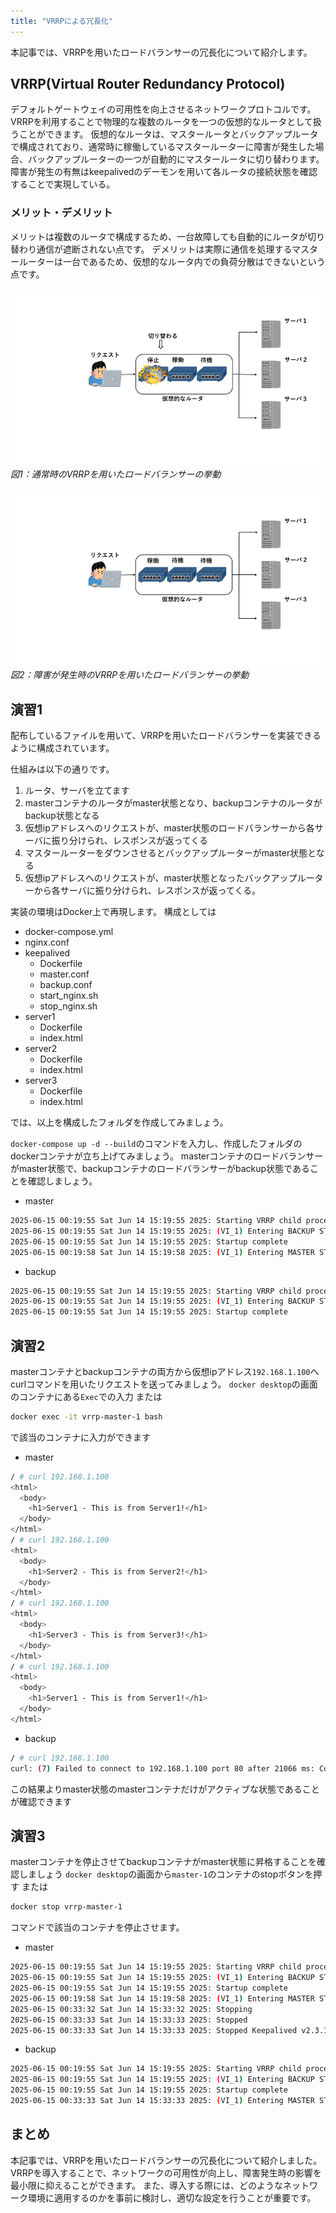 ```yaml
---
title: "VRRPによる冗長化"
---
```


本記事では、VRRPを用いたロードバランサーの冗長化について紹介します。

## VRRP(Virtual Router Redundancy Protocol)
デフォルトゲートウェイの可用性を向上させるネットワークプロトコルです。
VRRPを利用することで物理的な複数のルータを一つの仮想的なルータとして扱うことができます。
仮想的なルータは、マスタールータとバックアップルータで構成されており、通常時に稼働しているマスタールーターに障害が発生した場合、バックアップルーターの一つが自動的にマスタールータに切り替わります。
障害が発生の有無はkeepalivedのデーモンを用いて各ルータの接続状態を確認することで実現している。

### メリット・デメリット
メリットは複数のルータで構成するため、一台故障しても自動的にルータが切り替わり通信が遮断されない点です。
デメリットは実際に通信を処理するマスタールーターは一台であるため、仮想的なルータ内での負荷分散はできないという点です。


![通常時](/images/VRRP/normal.png)
*図1：通常時のVRRPを用いたロードバランサーの挙動*

![障害発生時](/images/VRRP/abnormal.png)
*図2：障害が発生時のVRRPを用いたロードバランサーの挙動*

## 演習1
配布しているファイルを用いて、VRRPを用いたロードバランサーを実装できるように構成されています。

仕組みは以下の通りです。

1. ルータ、サーバを立てます
2. masterコンテナのルータがmaster状態となり、backupコンテナのルータがbackup状態となる
3. 仮想ipアドレスへのリクエストが、master状態のロードバランサーから各サーバに振り分けられ、レスポンスが返ってくる
4. マスタールーターをダウンさせるとバックアップルーターがmaster状態となる
5. 仮想ipアドレスへのリクエストが、master状態となったバックアップルーターから各サーバに振り分けられ、レスポンスが返ってくる。


実装の環境はDocker上で再現します。 構成としては
- docker-compose.yml
- nginx.conf
- keepalived
    - Dockerfile
    - master.conf
    - backup.conf
    - start_nginx.sh
    - stop_nginx.sh
- server1
    - Dockerfile
    - index.html
- server2
    - Dockerfile
    - index.html
- server3
    - Dockerfile
    - index.html

では、以上を構成したフォルダを作成してみましょう。

`docker-compose up -d --build`のコマンドを入力し、作成したフォルダのdockerコンテナが立ち上げてみましょう。
masterコンテナのロードバランサーがmaster状態で、backupコンテナのロードバランサーがbackup状態であることを確認しましょう。

- master
``` master.sh
2025-06-15 00:19:55 Sat Jun 14 15:19:55 2025: Starting VRRP child process, pid=7
2025-06-15 00:19:55 Sat Jun 14 15:19:55 2025: (VI_1) Entering BACKUP STATE (init)
2025-06-15 00:19:55 Sat Jun 14 15:19:55 2025: Startup complete
2025-06-15 00:19:58 Sat Jun 14 15:19:58 2025: (VI_1) Entering MASTER STATE
```

- backup
``` backup.sh
2025-06-15 00:19:55 Sat Jun 14 15:19:55 2025: Starting VRRP child process, pid=7
2025-06-15 00:19:55 Sat Jun 14 15:19:55 2025: (VI_1) Entering BACKUP STATE (init)
2025-06-15 00:19:55 Sat Jun 14 15:19:55 2025: Startup complete
```

## 演習2
masterコンテナとbackupコンテナの両方から仮想ipアドレス`192.168.1.100`へcurlコマンドを用いたリクエストを送ってみましょう。
`docker desktop`の画面のコンテナにある`Exec`での入力
または
```sh
docker exec -it vrrp-master-1 bash
```
で該当のコンテナに入力ができます

- master
``` master.sh
/ # curl 192.168.1.100
<html>
  <body>
    <h1>Server1 - This is from Server1!</h1>
  </body>
</html>
/ # curl 192.168.1.100
<html>
  <body>
    <h1>Server2 - This is from Server2!</h1>
  </body>
</html>
/ # curl 192.168.1.100
<html>
  <body>
    <h1>Server3 - This is from Server3!</h1>
  </body>
</html>
/ # curl 192.168.1.100
<html>
  <body>
    <h1>Server1 - This is from Server1!</h1>
  </body>
</html>
```

- backup
``` backup.sh
/ # curl 192.168.1.100
curl: (7) Failed to connect to 192.168.1.100 port 80 after 21066 ms: Could not connect to server
```

この結果よりmaster状態のmasterコンテナだけがアクティブな状態であることが確認できます

## 演習3
masterコンテナを停止させてbackupコンテナがmaster状態に昇格することを確認しましょう
`docker desktop`の画面から`master-1`のコンテナのstopボタンを押す
または
```sh
docker stop vrrp-master-1
```
コマンドで該当のコンテナを停止させます。

- master
``` master.sh
2025-06-15 00:19:55 Sat Jun 14 15:19:55 2025: Starting VRRP child process, pid=7
2025-06-15 00:19:55 Sat Jun 14 15:19:55 2025: (VI_1) Entering BACKUP STATE (init)
2025-06-15 00:19:55 Sat Jun 14 15:19:55 2025: Startup complete
2025-06-15 00:19:58 Sat Jun 14 15:19:58 2025: (VI_1) Entering MASTER STATE
2025-06-15 00:33:32 Sat Jun 14 15:33:32 2025: Stopping
2025-06-15 00:33:33 Sat Jun 14 15:33:33 2025: Stopped
2025-06-15 00:33:33 Sat Jun 14 15:33:33 2025: Stopped Keepalived v2.3.1 (05/24,2024)
```

- backup
``` backup.sh
2025-06-15 00:19:55 Sat Jun 14 15:19:55 2025: Starting VRRP child process, pid=7
2025-06-15 00:19:55 Sat Jun 14 15:19:55 2025: (VI_1) Entering BACKUP STATE (init)
2025-06-15 00:19:55 Sat Jun 14 15:19:55 2025: Startup complete
2025-06-15 00:33:33 Sat Jun 14 15:33:33 2025: (VI_1) Entering MASTER STATE
```

## まとめ
本記事では、VRRPを用いたロードバランサーの冗長化について紹介しました。
VRRPを導入することで、ネットワークの可用性が向上し、障害発生時の影響を最小限に抑えることができます。
また、導入する際には、どのようなネットワーク環境に適用するのかを事前に検討し、適切な設定を行うことが重要です。
